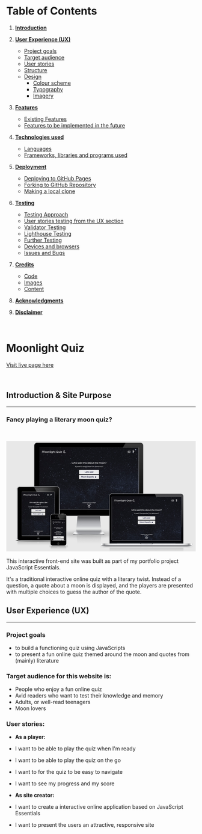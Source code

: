 # Table of Contents 

1. [**Introduction**](#Introduction-&-Site-Purpose)
2. [**User Experience (UX)**](#User-Experience-(UX))
    * [Project goals](#Project-goals)
    * [Target audience](#Target-audience)
    * [User stories](#User-stories)
    * [Structure](#Structure)
    * [Design](#Design) 
      * [Colour scheme](#Colour-scheme)
      * [Typography](#Typography)
      * [Imagery](#Imagery)

3. [**Features**](#Features)
    * [Existing Features](#Existing-Features)
    * [Features to be implemented in the future](#Features-to-be-implemented-in-the-future)

4. [**Technologies used**](#Technologies-used)
    * [Languages](#Languages)
    * [Frameworks, libraries and programs used](#Frameworks,-libraries-and-programs-used)

5. [**Deployment**](#Deployment)
    * [Deploying to GitHub Pages](#Deploying-to-GitHub-Pages)
    * [Forking to GitHub Repository](#Forking-to-GitHub-Repository)
    * [Making a local clone](#Making-a-local-clone)

6. [**Testing**](#Testing)
    * [Testing Approach](#Testing-Approach)
    * [User stories testing from the UX section](#User-stories-testing-from-the-UX-section)
    * [Validator Testing](#Validator-Testing)
    * [Lighthouse Testing](#Lighthouse-Testing)
    * [Further Testing](#Further-Testing)
    * [Devices and browsers](#Devices-and-browsers)
    * [Issues and Bugs](#Issues-and-Bugs)

7. [**Credits**](#Credits)
    * [Code](#Code)
    * [Images](#Images)
    * [Content](#Content)
   
8. [**Acknowledgments**](#Acknowledgments)

9. [**Disclaimer**](#Disclaimer)

<br>

# Moonlight Quiz

[Visit live page here](https://renatabiniek.github.io/moonlight-quiz/)

<br>

## Introduction & Site Purpose
---

### Fancy playing a literary moon quiz?
<br>

![Responsive Quiz Site](assets/images/responsive-site.png)

This interactive front-end site was built as part of my portfolio project JavaScript Essentials.

It's a traditional interactive online quiz with a literary twist.
Instead of a question, a quote about a moon is displayed, and the players are presented with multiple choices to guess the author of the quote.

## User Experience (UX)
---

### Project goals

* to build a functioning quiz using JavaScripts
* to present a fun online quiz themed around the moon and quotes from (mainly) literature

### Target audience for this website is:

* People who enjoy a fun online quiz
* Avid readers who want to test their knowledge and memory
* Adults, or  well-read teenagers
* Moon lovers

### User stories:

* **As a player:**

* I want to be able to play the quiz when I'm ready
* I want to be able to play the quiz on the go
* I want to for the quiz to be easy to navigate
* I want to see my progress and my score

* **As site creator:**

* I want to create a interactive online application based on JavaScript Essentials
* I want to present the users an attractive, responsive site


